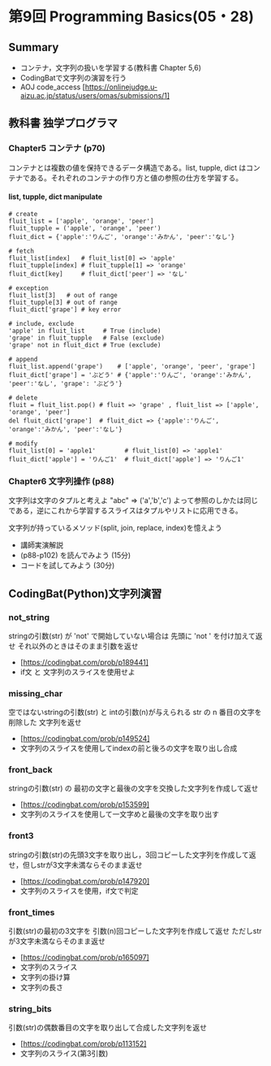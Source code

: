 # 第9回 Programming Basics(05・28)

## Summary

- コンテナ，文字列の扱いを学習する(教科書 Chapter 5,6)
- CodingBatで文字列の演習を行う
- AOJ code_access [https://onlinejudge.u-aizu.ac.jp/status/users/omas/submissions/1]

## 教科書 独学プログラマ

### Chapter5 コンテナ (p70)

コンテナとは複数の値を保持できるデータ構造である。list, tupple, dict はコンテナである。それぞれのコンテナの作り方と値の参照の仕方を学習する。

#### list, tupple, dict manipulate
```
# create
fluit_list = ['apple', 'orange', 'peer']
fluit_tupple = ('apple', 'orange', 'peer')
fluit_dict = {'apple':'りんご', 'orange':'みかん', 'peer':'なし'}

# fetch
fluit_list[index]   # fluit_list[0] => 'apple'
fluit_tupple[index] # fluit_tupple[1] => 'orange'
fluit_dict[key]     # fluit_dict['peer'] => 'なし'

# exception
fluit_list[3]   # out of range
fluit_tupple[3] # out of range
fluit_dict['grape'] # key error

# include, exclude
'apple' in fluit_list     # True (include)
'grape' in fluit_tupple   # False (exclude)
'grape' not in fluit_dict # True (exclude)

# append
fluit_list.append('grape')    # ['apple', 'orange', 'peer', 'grape']
fluit_dict['grape'] = 'ぶどう' # {'apple':'りんご', 'orange':'みかん', 'peer':'なし', 'grape': 'ぶどう'}

# delete
fluit = fluit_list.pop() # fluit => 'grape' , fluit_list => ['apple', 'orange', 'peer']
del fluit_dict['grape']  # fluit_dict => {'apple':'りんご', 'orange':'みかん', 'peer':'なし'}

# modify
fluit_list[0] = 'apple1'        # fluit_list[0] => 'apple1'
fluit_dict['apple'] = 'りんご1'  # fluit_dict['apple'] => 'りんご1'

```

### Chapter6 文字列操作 (p88)

文字列は文字のタプルと考えよ "abc" => ('a','b','c') よって参照のしかたは同じである，逆にこれから学習するスライスはタプルやリストに応用できる。

文字列が持っているメソッド(split, join, replace, index)を憶えよう

- 講師実演解説
- (p88-p102) を読んでみよう (15分)
- コードを試してみよう (30分)

## CodingBat(Python)文字列演習

### not_string

stringの引数(str) が 'not' で開始していない場合は
先頭に 'not ' を付け加えて返せ
それ以外のときはそのまま引数を返せ

- [https://codingbat.com/prob/p189441]
- if文 と 文字列のスライスを使用せよ

### missing_char

空ではないstringの引数(str) と intの引数(n)が与えられる
str の n 番目の文字を削除した 文字列を返せ
- [https://codingbat.com/prob/p149524]
- 文字列のスライスを使用してindexの前と後ろの文字を取り出し合成

### front_back

stringの引数(str) の 最初の文字と最後の文字を交換した文字列を作成して返せ

- [https://codingbat.com/prob/p153599]
- 文字列のスライスを使用して一文字めと最後の文字を取り出す

### front3

stringの引数(str)の先頭3文字を取り出し，3回コピーした文字列を作成して返せ，但しstrが3文字未満ならそのまま返せ

- [https://codingbat.com/prob/p147920]
- 文字列のスライスを使用，if文で判定

### front_times

引数(str)の最初の3文字を 引数(n)回コピーした文字列を作成して返せ
ただしstrが3文字未満ならそのまま返せ

- [https://codingbat.com/prob/p165097]
- 文字列のスライス
- 文字列の掛け算
- 文字列の長さ

### string_bits

引数(str)の偶数番目の文字を取り出して合成した文字列を返せ

- [https://codingbat.com/prob/p113152]
- 文字列のスライス(第3引数)
